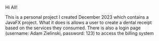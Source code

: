 Hi All!

This is a personal project I created December 2023 which contains a JavaFX project.
What it does is allows a user to create a dental receipt based on the services they consumed.
There is also a login page (username: Adam Zielinski, password: 123) to access the billing system

